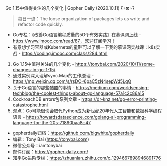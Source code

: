 Go 1.15中值得关注的几个变化 | Gopher Daily (2020.10.11) ʕ◔ϖ◔ʔ

>每日一谚：The loose organization of packages lets us write and refactor code quickly.

* Go专栏：《改善Go语言编程质量的50个有效实践》在慕课网上线 - https://www.imooc.com/read/87，欢迎订阅学习！ 
* 有意想学习容器或Kubernets的童鞋可以了解一下我的慕课网实战课：k8s实战 - https://coding.imooc.com/class/284.html

1. Go 1.15中值得关注的几个变化 - https://tonybai.com/2020/10/11/some-changes-in-go-1-15/
2. 通过实例深入理解sync.Map的工作原理 - https://mp.weixin.qq.com/s/rsDC-6paC5zN4sepWd5LqQ
3. 关于Go语言的那些酷酷的事情 - https://medium.com/worldsensing-techblog/the-coolest-things-about-go-language-57a1c2c86a15
4. CockroachDB errors包系列文章 - https://dr-knz.net/go-error-printing-catastrophe.html
5. 观点：Go可能很快会取代Python成为新世纪20年代人工智能和数据科学编程语言 - https://towardsdatascience.com/golang-ai-programming-language-for-the-20s-71890baa8c47

* gopherdaily归档：https://github.com/bigwhite/gopherdaily
* 编辑：Tony Bai (https://tonybai.com)
* 微信公众号：iamtonybai
* 邮件订阅：https://gopher-daily.com/
* 知乎Go进阶专栏：https://zhuanlan.zhihu.com/c_1294667898946891776


